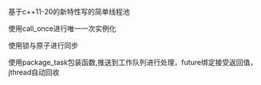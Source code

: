 基于c++11-20的新特性写的简单线程池

使用call_once进行唯一一次实例化

使用锁与原子进行同步

使用package_task包装函数,推送到工作队列进行处理，future绑定接受返回值，jthread自动回收
